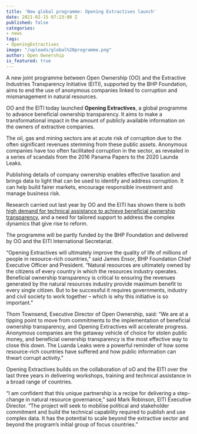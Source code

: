 ```yaml
---
title: 'New global programme: Opening Extractives launch'
date: 2021-02-15 07:23:00 Z
published: false
categories:
- news
tags:
- OpeningExtractives
image: "/uploads/global%20programme.png"
author: Open Ownership
is_featured: true
---
```


A new joint programme between Open Ownership (OO) and the Extractive Industries Transparency Initiative (EITI), supported by the BHP Foundation, aims to end the use of anonymous companies linked to corruption and mismanagement in natural resources. 

OO and the EITI today launched **Opening Extractives**, a global programme to advance beneficial ownership transparency. It aims to make a transformational impact in the amount of publicly available information on the owners of extractive companies. 

The oil, gas and mining sectors are at acute risk of corruption due to the often significant revenues stemming from these public assets. Anonymous companies have too often facilitated corruption in the sector, as revealed in a series of scandals from the 2016 Panama Papers to the 2020 Launda Leaks. 

Publishing details of company ownership enables effective taxation and brings data to light that
can be used to identify and address corruption. It can help build fairer markets, encourage
responsible investment and manage business risk.

Research carried out last year by OO and the EITI has shown there is both [high demand for technical assistance to achieve beneficial ownership transparency](https://www.openownership.org/blogs/opening-extractives-research-informs-programme-to-make-beneficial-ownership-transparency-a-reality-in-oil-gas-and-mining/), and a need for tailored support to address the complex dynamics that give rise to reform. 

The programme will be partly funded by the BHP Foundation and delivered by OO and the EITI International Secretariat. 

“Opening Extractives will ultimately improve the quality of life of millions of people in resource-rich countries,” said James Ensor, BHP Foundation Chief Executive Officer and President. “Natural resources are ultimately owned by the citizens of every country in which the resources industry operates. Beneficial ownership transparency is critical to ensuring the revenues generated by the natural resources industry provide maximum benefit to every single citizen. But to be successful it requires governments, industry and civil society to work together – which is why this initiative is so important.”

Thom Townsend, Executive Director of Open Ownership, said: “We are at a tipping point to
move from commitments to the implementation of beneficial ownership transparency, and
Opening Extractives will accelerate progress. Anonymous companies are the getaway vehicle of
choice for stolen public money, and beneficial ownership transparency is the most effective way
to close this down. The Luanda Leaks were a powerful reminder of how some resource-rich
countries have suffered and how public information can thwart corrupt activity.”

Opening Extractives builds on the collaboration of oO and the EITI over the last three years in delivering workshops, training and technical assistance in a broad range of countries. 

“I am confident that this unique partnership is a recipe for delivering a step-change in natural
resource governance,” said Mark Robinson, EITI Executive Director. “The project will seek to
mobilise political and stakeholder commitment and build the technical capability required to
publish and use complex data. It has the potential to scale beyond the extractive sector and beyond the program’s initial group of focus countries.”